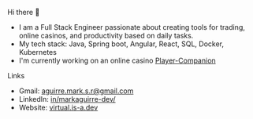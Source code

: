 Hi there 👋
* I am a Full Stack Engineer passionate about creating tools for trading, online casinos, and productivity based on daily tasks.
* My tech stack: Java, Spring boot, Angular, React, SQL, Docker, Kubernetes
* I'm currently working on an online casino [Player-Companion](https://player-companion.com/)
  
Links
* Gmail: [aguirre.mark.s.r@gmail.com](mailto:aguirre.mark.s.r@gmail.com)
* LinkedIn: [in/markaguirre-dev/](https://www.linkedin.com/in/markaguirre-dev/)
* Website: [virtual.is-a.dev](https://virtual.is-a.dev)
